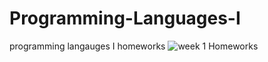 # Programming-Languages-I
programming langauges I homeworks
![week 1 Homeworks](https://user-images.githubusercontent.com/94297103/180608023-9a8397c5-9c02-42d7-9019-b2909c37263f.png)
